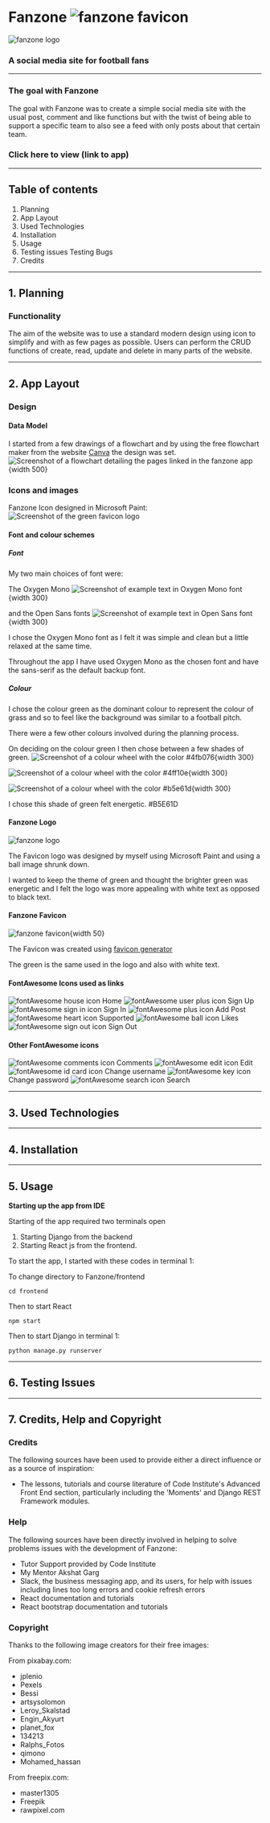 # Fanzone  ![fanzone favicon](./frontend/public/favicon-16x16.png)

![fanzone logo](./frontend/src/assets/logo.png)

### A social media site for football fans

-----

### The goal with Fanzone
The goal with Fanzone was to create a simple social media site with the usual
post, comment and like functions but with the twist of being able to support a
specific team to also see a feed with only posts about that certain team.

### Click here to view (link to app)
------

## Table of contents

1. Planning
2. App Layout
3. Used Technologies
4. Installation
5. Usage
6. Testing issues
   Testing
   Bugs
7. Credits

-----

## 1. Planning

### Functionality

The aim of the website was to use a standard modern design using icon to
simplify and with as few pages as possible.
Users can perform the CRUD functions of create, read, update and delete in many
parts of the website.


-----
## 2. App Layout

### Design




#### Data Model

I started from a few drawings of a flowchart and by using the free flowchart
maker from the website [Canva](https://www.canva.com/online-whiteboard/flowcharts/)
the design was set.
![Screenshot of a flowchart detailing the pages linked in the fanzone app](/readme-images/Fanzone%20Flowchart.png){width 500}

### Icons and images

Fanzone Icon designed in Microsoft Paint:
![Screenshot of the green favicon logo](/readme-images/logo.jpg)

#### Font and colour schemes

##### Font

My two main choices of font were:

The Oxygen Mono
![Screenshot of example text in Oxygen Mono font](/readme-images/font-oxygen-mono.jpg){width 300}

and the Open Sans fonts
![Screenshot of example text in Open Sans font](/readme-images/font-open-sans.jpg){width 300}

I chose the Oxygen Mono font as I felt it was simple and clean but a little
relaxed at the same time.

Throughout the app I have used Oxygen Mono as the chosen font and have the
sans-serif as the default backup font.


##### Colour

I chose the colour green as the dominant colour to represent the colour of grass
and so to feel like the background was similar to a football pitch.

There were a few other colours involved during the planning process.

On deciding on the colour green I then chose between a few shades of green.
![Screenshot of a colour wheel with the color #4fb076](/readme-images/color-4fb076.jpg){width 300}

![Screenshot of a colour wheel with the color #4ff10e](/readme-images/color-4ff10e.jpg){width 300}

![Screenshot of a colour wheel with the color #b5e61d](/readme-images/color-b5e61d.jpg){width 300}

I chose this shade of green felt energetic. #B5E61D

#### Fanzone Logo

![fanzone logo](/readme-images/logo.jpg)

The Favicon logo was designed by myself using Microsoft Paint and using a
ball image shrunk down.

I wanted to keep the theme of green and thought the brighter green was energetic
and I felt the logo was more appealing with white text as opposed to black text.


#### Fanzone Favicon

![fanzone favicon](/readme-images/favicon-16x16.png){width 50}

The Favicon was created using [favicon generator](https://favicon.io/favicon-generator/)

The green is the same used in the logo and also with white text.


#### FontAwesome Icons used as links

![fontAwesome house icon](/readme-images/house-solid.svg) Home
![fontAwesome user plus icon](/readme-images/user-plus-solid.svg) Sign Up
![fontAwesome sign in icon](/readme-images/sign-in-alt-solid.svg) Sign In
![fontAwesome plus icon](/readme-images/user-plus-solid.svg) Add Post
![fontAwesome heart icon](/readme-images/heart-solid.svg) Supported
![fontAwesome ball icon](/readme-images/futbol-solid.svg) Likes
![fontAwesome sign out icon](/readme-images/sign-out-alt-solid.svg) Sign Out


#### Other FontAwesome icons

![fontAwesome comments icon](/readme-images/comments-solid.svg) Comments
![fontAwesome edit icon](/readme-images/edit-solid.svg) Edit
![fontAwesome id card icon](/readme-images/id-card-solid.svg) Change username
![fontAwesome key icon](/readme-images/key-solid.svg) Change password
![fontAwesome search icon](/readme-images/search-solid.svg) Search

-----
## 3. Used Technologies



-----
## 4. Installation



-----
## 5. Usage

**Starting up the app from IDE**

Starting of the app required two terminals open
1. Starting Django from the backend
2. Starting React js from the frontend.

To start the app, I started with these codes in terminal 1:

To change directory to Fanzone/frontend
```
cd frontend
```

Then to start React
```
npm start
```

Then to start Django in terminal 1:
```
python manage.py runserver
```

-----
## 6. Testing Issues



-----
## 7. Credits, Help and Copyright

### Credits

The following sources have been used to provide either a direct influence or
as a source of inspiration:
- The lessons, tutorials and course literature of Code Institute's Advanced
  Front End section, particularly including the 'Moments' and Django REST
  Framework modules.


### Help

The following sources have been directly involved in helping to solve problems
issues with the development of Fanzone:
- Tutor Support provided by Code Institute
- My Mentor Akshat Garg
- Slack, the business messaging app, and its users, for help with issues
  including lines too long errors and cookie refresh errors
- React documentation and tutorials
- React bootstrap documentation and tutorials

### Copyright

Thanks to the following image creators for their free images:

From pixabay.com:
- jplenio
- Pexels
- Bessi
- artsysolomon
- Leroy_Skalstad
- Engin_Akyurt
- planet_fox
- 134213
- Ralphs_Fotos
- qimono
- Mohamed_hassan

From freepix.com:

- master1305
- Freepik
- rawpixel.com
## 

